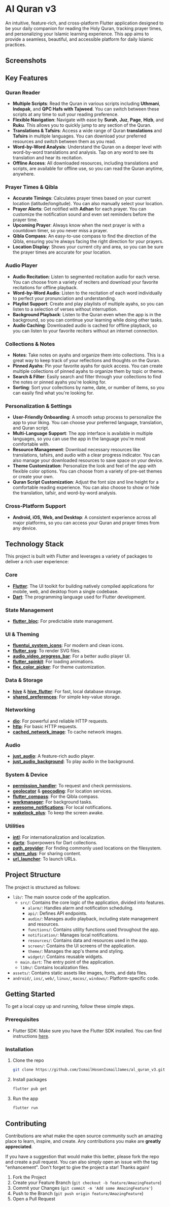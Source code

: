 # Al Quran v3

An intuitive, feature-rich, and cross-platform Flutter application designed to be your daily companion for reading the Holy Quran, tracking prayer times, and personalizing your Islamic learning experience. This app aims to provide a seamless, beautiful, and accessible platform for daily Islamic practices.

## Screenshots

<!-- Add some screenshots of your app here -->
<!-- e.g., ![Screenshot 1](link_to_screenshot1.png) -->

## Key Features

### Quran Reader
*   **Multiple Scripts**: Read the Quran in various scripts including **Uthmani**, **Indopak**, and **QPC Hafs with Tajweed**. You can switch between these scripts at any time to suit your reading preference.
*   **Flexible Navigation**: Navigate with ease by **Surah**, **Juz**, **Page**, **Hizb**, and **Ruku**. This allows you to quickly jump to any section of the Quran.
*   **Translations & Tafsirs**: Access a wide range of Quran **translations** and **Tafsirs** in multiple languages. You can download your preferred resources and switch between them as you read.
*   **Word-by-Word Analysis**: Understand the Quran on a deeper level with word-by-word translations and analysis. Tap on any word to see its translation and hear its recitation.
*   **Offline Access**: All downloaded resources, including translations and scripts, are available for offline use, so you can read the Quran anytime, anywhere.

### Prayer Times & Qibla
*   **Accurate Timings**: Calculates prayer times based on your current location (latitude/longitude). You can also manually select your location.
*   **Prayer Alerts**: Get notified with **Adhan** for each prayer. You can customize the notification sound and even set reminders before the prayer time.
*   **Upcoming Prayer**: Always know when the next prayer is with a countdown timer, so you never miss a prayer.
*   **Qibla Compass**: An easy-to-use compass to find the direction of the Qibla, ensuring you're always facing the right direction for your prayers.
*   **Location Display**: Shows your current city and area, so you can be sure the prayer times are accurate for your location.

### Audio Player
*   **Audio Recitation**: Listen to segmented recitation audio for each verse. You can choose from a variety of reciters and download your favorite recitations for offline playback.
*   **Word-by-Word Audio**: Listen to the recitation of each word individually to perfect your pronunciation and understanding.
*   **Playlist Support**: Create and play playlists of multiple ayahs, so you can listen to a selection of verses without interruption.
*   **Background Playback**: Listen to the Quran even when the app is in the background, so you can continue your learning while doing other tasks.
*   **Audio Caching**: Downloaded audio is cached for offline playback, so you can listen to your favorite reciters without an internet connection.

### Collections & Notes
*   **Notes**: Take notes on ayahs and organize them into collections. This is a great way to keep track of your reflections and thoughts on the Quran.
*   **Pinned Ayahs**: Pin your favorite ayahs for quick access. You can create multiple collections of pinned ayahs to organize them by topic or theme.
*   **Search & Filter**: Easily search and filter through your collections to find the notes or pinned ayahs you're looking for.
*   **Sorting**: Sort your collections by name, date, or number of items, so you can easily find what you're looking for.

### Personalization & Settings
*   **User-Friendly Onboarding**: A smooth setup process to personalize the app to your liking. You can choose your preferred language, translation, and Quran script.
*   **Multi-Language Support**: The app interface is available in multiple languages, so you can use the app in the language you're most comfortable with.
*   **Resource Management**: Download necessary resources like translations, tafsirs, and audio with a clear progress indicator. You can also manage your downloaded resources to save space on your device.
*   **Theme Customization**: Personalize the look and feel of the app with flexible color options. You can choose from a variety of pre-set themes or create your own.
*   **Quran Script Customization**: Adjust the font size and line height for a comfortable reading experience. You can also choose to show or hide the translation, tafsir, and word-by-word analysis.

### Cross-Platform Support
*   **Android, iOS, Web, and Desktop**: A consistent experience across all major platforms, so you can access your Quran and prayer times from any device.

## Technology Stack

This project is built with Flutter and leverages a variety of packages to deliver a rich user experience:

### Core
*   **[Flutter](https://flutter.dev/)**: The UI toolkit for building natively compiled applications for mobile, web, and desktop from a single codebase.
*   **[Dart](https://dart.dev/)**: The programming language used for Flutter development.

### State Management
*   **[flutter_bloc](https://pub.dev/packages/flutter_bloc)**: For predictable state management.

### UI & Theming
*   **[fluentui_system_icons](https://pub.dev/packages/fluentui_system_icons)**: For modern and clean icons.
*   **[flutter_svg](https://pub.dev/packages/flutter_svg)**: To render SVG files.
*   **[audio_video_progress_bar](https://pub.dev/packages/audio_video_progress_bar)**: For a better audio player UI.
*   **[flutter_spinkit](https://pub.dev/packages/flutter_spinkit)**: For loading animations.
*   **[flex_color_picker](https://pub.dev/packages/flex_color_picker)**: For theme customization.

### Data & Storage
*   **[hive](https://pub.dev/packages/hive)** & **[hive_flutter](https://pub.dev/packages/hive_flutter)**: For fast, local database storage.
*   **[shared_preferences](https://pub.dev/packages/shared_preferences)**: For simple key-value storage.

### Networking
*   **[dio](https://pub.dev/packages/dio)**: For powerful and reliable HTTP requests.
*   **[http](https://pub.dev/packages/http)**: For basic HTTP requests.
*   **[cached_network_image](https://pub.dev/packages/cached_network_image)**: To cache network images.

### Audio
*   **[just_audio](https://pub.dev/packages/just_audio)**: A feature-rich audio player.
*   **[just_audio_background](https://pub.dev/packages/just_audio_background)**: To play audio in the background.

### System & Device
*   **[permission_handler](https://pub.dev/packages/permission_handler)**: To request and check permissions.
*   **[geolocator](https://pub.dev/packages/geolocator)** & **[geocoding](https://pub.dev/packages/geocoding)**: For location services.
*   **[flutter_compass](https://pub.dev/packages/flutter_compass)**: For the Qibla compass.
*   **[workmanager](https://pub.dev/packages/workmanager)**: For background tasks.
*   **[awesome_notifications](https://pub.dev/packages/awesome_notifications)**: For local notifications.
*   **[wakelock_plus](https://pub.dev/packages/wakelock_plus)**: To keep the screen awake.

### Utilities
*   **[intl](https://pub.dev/packages/intl)**: For internationalization and localization.
*   **[dartx](https://pub.dev/packages/dartx)**: Superpowers for Dart collections.
*   **[path_provider](https://pub.dev/packages/path_provider)**: For finding commonly used locations on the filesystem.
*   **[share_plus](https://pub.dev/packages/share_plus)**: For sharing content.
*   **[url_launcher](https://pub.dev/packages/url_launcher)**: To launch URLs.

## Project Structure

The project is structured as follows:

*   `lib/`: The main source code of the application.
    *   `src/`: Contains the core logic of the application, divided into features.
        *   `alarm/`: Handles alarm and notification scheduling.
        *   `api/`: Defines API endpoints.
        *   `audio/`: Manages audio playback, including state management and resources.
        *   `functions/`: Contains utility functions used throughout the app.
        *   `notification/`: Manages local notifications.
        *   `resources/`: Contains data and resources used in the app.
        *   `screen/`: Contains the UI screens of the application.
        *   `theme/`: Manages the app's theme and styling.
        *   `widget/`: Contains reusable widgets.
    *   `main.dart`: The entry point of the application.
    *   `l10n/`: Contains localization files.
*   `assets/`: Contains static assets like images, fonts, and data files.
*   `android/`, `ios/`, `web/`, `linux/`, `macos/`, `windows/`: Platform-specific code.

## Getting Started

To get a local copy up and running, follow these simple steps.

### Prerequisites

*   Flutter SDK: Make sure you have the Flutter SDK installed. You can find instructions [here](https://flutter.dev/docs/get-started/install).

### Installation

1.  Clone the repo
    ```sh
    git clone https://github.com/IsmailHosenIsmailJames/al_quran_v3.git
    ```
2.  Install packages
    ```sh
    flutter pub get
    ```
3.  Run the app
    ```sh
    flutter run
    ```

## Contributing

Contributions are what make the open source community such an amazing place to learn, inspire, and create. Any contributions you make are **greatly appreciated**.

If you have a suggestion that would make this better, please fork the repo and create a pull request. You can also simply open an issue with the tag "enhancement".
Don't forget to give the project a star! Thanks again!

1.  Fork the Project
2.  Create your Feature Branch (`git checkout -b feature/AmazingFeature`)
3.  Commit your Changes (`git commit -m 'Add some AmazingFeature'`)
4.  Push to the Branch (`git push origin feature/AmazingFeature`)
5.  Open a Pull Request
